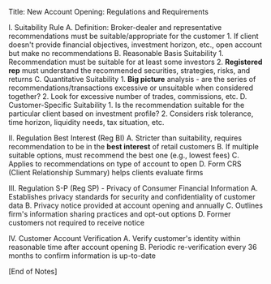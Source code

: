 Title: New Account Opening: Regulations and Requirements

I. Suitability Rule
   A. Definition: Broker-dealer and representative recommendations must be suitable/appropriate for the customer
      1. If client doesn't provide financial objectives, investment horizon, etc., open account but make no recommendations
   B. Reasonable Basis Suitability
      1. Recommendation must be suitable for at least some investors
      2. **Registered rep** must understand the recommended securities, strategies, risks, and returns
   C. Quantitative Suitability 
      1. **Big picture** analysis - are the series of recommendations/transactions excessive or unsuitable when considered together?
      2. Look for excessive number of trades, commissions, etc.
   D. Customer-Specific Suitability
      1. Is the recommendation suitable for the particular client based on investment profile?
      2. Considers risk tolerance, time horizon, liquidity needs, tax situation, etc.

II. Regulation Best Interest (Reg BI)
    A. Stricter than suitability, requires recommendation to be in the **best interest** of retail customers
    B. If multiple suitable options, must recommend the best one (e.g., lowest fees)
    C. Applies to recommendations on type of account to open
    D. Form CRS (Client Relationship Summary) helps clients evaluate firms

III. Regulation S-P (Reg SP) - Privacy of Consumer Financial Information
     A. Establishes privacy standards for security and confidentiality of customer data
     B. Privacy notice provided at account opening and annually
     C. Outlines firm's information sharing practices and opt-out options
     D. Former customers not required to receive notice

IV. Customer Account Verification 
     A. Verify customer's identity within reasonable time after account opening
     B. Periodic re-verification every 36 months to confirm information is up-to-date

[End of Notes]